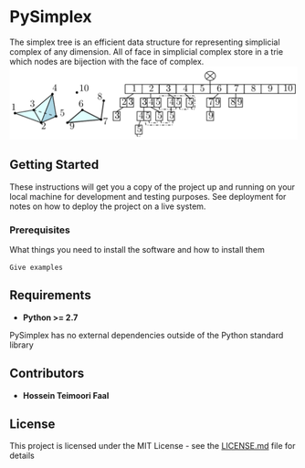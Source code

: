 # PySimplex

The simplex tree is an efficient data structure for representing simplicial complex of any dimension. All of face in simplicial complex store in a trie which nodes are bijection with the face of complex.
![alt text](https://raw.githubusercontent.com/Pakniat/PySimplex/master/images/sim1.png)

## Getting Started

These instructions will get you a copy of the project up and running on your local machine for development and testing purposes. See deployment for notes on how to deploy the project on a live system.

### Prerequisites

What things you need to install the software and how to install them

```
Give examples
```
## Requirements

* **Python >= 2.7**

PySimplex has no external dependencies outside of the Python standard library

## Contributors

* **Hossein Teimoori Faal**


## License

This project is licensed under the MIT License - see the [LICENSE.md](LICENSE.md) file for details

